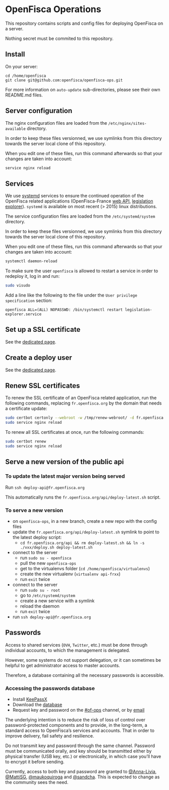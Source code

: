 # OpenFisca Operations

This repository contains scripts and config files for deploying OpenFisca on a server.

Nothing secret must be commited to this repository.

## Install

On your server:

```
cd /home/openfisca
git clone git@github.com:openfisca/openfisca-ops.git
```

For more information on `auto-update` sub-directories, please see their own README.md files.

## Server configuration

The nginx configuration files are loaded from the `/etc/nginx/sites-available` directory.

In order to keep these files versionned, we use symlinks from this directory towards the server local clone of this repository.

When you edit one of these files, run this command afterwards so that your changes are taken into account:

```sh
service nginx reload
```

## Services

We use [systemd](https://wiki.debian.org/systemd) services to ensure the continued operation of the OpenFisca related applications (OpenFisca-France [web API](https://fr.openfisca.org/api/v18), [legislation explorer](https://legislation.openfisca.fr/)). `systemd` is available on most recent (> 2015) linux distributions.

The service configuration files are loaded from the `/etc/systemd/system` directory.

In order to keep these files versionned, we use symlinks from this directory towards the server local clone of this repository.

When you edit one of these files, run this command afterwards so that your changes are taken into account:

```sh
systemctl daemon-reload
```

To make sure the user `openfisca` is allowed to restart a service in order to redeploy it, log in and run:

```sh
sudo visudo
```

Add a line like the following to the file under the `User privilege specification` section:

```
openfisca ALL=(ALL) NOPASSWD: /bin/systemctl restart legislation-explorer.service
```

## Set up a SSL certificate

See the [dedicated page](guides/Set-up-SSL.md).

## Create a deploy user

See the [dedicated page](guides/Create-a-deploy-user.md).

## Renew SSL certificates

To renew the SSL certificate of an OpenFisca related application, run the following commands, replacing `fr.openfisca.org` by the domain that needs a certificate update:

```sh
sudo certbot certonly --webroot -w /tmp/renew-webroot/ -d fr.openfisca.org
sudo service nginx reload
```

To renew all SSL certificates at once, run the following commands:

```sh
sudo certbot renew
sudo service nginx reload
```

## Serve a new version of the public api

### To update the latest major version being served

Run `ssh deploy-api@fr.openfisca.org`

This automatically runs the `fr.openfisca.org/api/deploy-latest.sh` script.

### To serve a new version

- on `openfisca-ops`, in a new branch, create a new repo with the config files
- update the `fr.openfisca.org/api/deploy-latest.sh` symlink to point to the latest deploy script:
  - `cd fr.openfisca.org/api && rm deploy-latest.sh && ln -s ./vxx/deploy.sh deploy-latest.sh`
- connect to the server
  - run `sudo su - openfisca`
  - pull the new `openfisca-ops`
  - get to the virtualenvs folder (`cd /home/openfisca/virtualenvs`)
  - create the new virtualenv (`virtualenv api-frxx`)
  - run `exit` twice
- connect to the server
  - run `sudo su - root`
  - go to `/etc/systemd/system`
  - create a new service with a symlink
  - reload the daemon
  - run `exit` twice
- run `ssh deploy-api@fr.openfisca.org`

## Passwords

Access to shared services (`OVH`, `Twitter`, etc.) must be done through individual accounts, to which the management is delegated.

However, some systems do not support delegation, or it can sometimes be helpful to get administrator access to master accounts.

Therefore, a database containing all the necessary passwords is accessible.

### Accessing the passwords database

* Install [KeePassX](https://www.keepassx.org/downloads)
* Download the [database](openfisca.kdbx)
* Request key and password on the [#of-ops](https://openfisca.slack.com) channel, or by [email](mailto:contact@openfisca.org)

The underlying intention is to reduce the risk of loss of control over password-protected components and to provide, in the long-term, a standard access to OpenFisca’s services and accounts. That in order to improve delivery, fail safety and resilience.

Do not transmit key and password through the same channel. Password must be communicated orally, and key should be transmitted either by physical transfer (USB key, etc.) or electronically, in which case you’ll have to encrypt it before sending.

Currently, access to both key and password are granted to [@Anna-Livia](https://github.com/Anna-Livia), [@MattiSG](https://github.com/MattiSG), [@maukoquiroga](https://github.com/maukoquiroga) and [@sandcha](https://github.com/sandcha). This is expected to change as the community sees the need.
